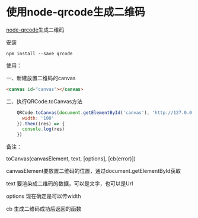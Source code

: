 # 使用node-qrcode生成二维码

[node-qrcode](https://www.npmjs.com/package/qrcode)生成二维码

安装

```npm
npm install --save qrcode
```

使用：

一、新建放置二维码的canvas

```html
<canvas id="canvas"></canvas>
```

二、执行QRCode.toCanvas方法

```js
    QRCode.toCanvas(document.getElementById('canvas'), 'http://127.0.0.1:5173/', {
      width: '100'
    }).then((res) => {
      console.log(res)
    })
```

备注：

toCanvas(canvasElement, text, [options], [cb(error)])


canvasElement要放置二维码的位置，通过document.getElementById获取

text 要渲染成二维码的数据，可以是文字，也可以是Url

options 现在确定是可以传width

cb 生成二维码成功后返回的函数

